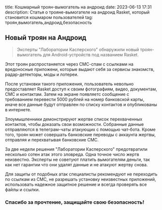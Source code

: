 title: Кошмарный троян-вымогатель на андроид
date: 2023-06-13 17:31
description: Статья о трояне-вымогателе на андроид Rasket, который становится кошмаром пользователей
tag: троян,вымогатель,андроид,безопасность

## Новый троян на Андроид

 > Эксперты "Лаборатории Касперского" обнаружили новый троян-вымогатель для Android-устройств под названием Rasket.

Этот троян распростаняется через СМС-спам с ссылками на вредоносные приложени, которые выдают себя за сервисы знакомств, радар-детекторы, моды и лотереи.

После установки такого приложения, пользователь невольно предоставляет Rasket доступ к своим фотографиям, видео, документам, СМС и контактам. Затем на экране появляетс сообщение с требованием перевести 5000 рублей на номер банковской карты, иначе все данные будут отправлен по списку контактов и опубликованы в интернете.

Злоумышленники демонстрируют жертве список перехваченных контактов, чтобы доказать свои возможности. Собранные данные отправляются в телеграм-чаты атакующих с помощью чат-бота. Кроме того, троян может совершать банковские переводы с аккаунта жертвы, отправляя и перехватывая банковские СМС.

За две недели решения "Лаборатории Касперского" предотвратили несколько сотен атак этого зловреда. Одна точное число жертв неизвестно. Эксперты не советуют платить вымогателям деньги, так как нет гарантии что они удалят данные и не атакуют жертву снова.

Для защиты от подобных атак специалисты рекомендуют не переходить по ссылкам из СМС, не разрешать установку неизвестных приложений, использовать надежное защитное решение и всегда проверять все файлы и ссылки.

### Спасибо за прочтение, защищайте свою безопасность!